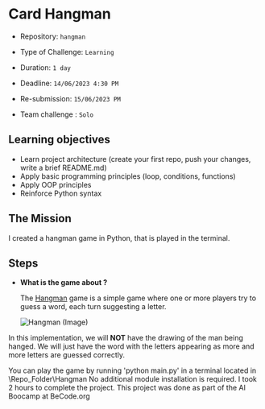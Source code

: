 # Card Hangman

- Repository: `hangman`
- Type of Challenge: `Learning`
- Duration: `1 day`
- Deadline: `14/06/2023 4:30 PM`
- Re-submission: `15/06/2023 PM`

- Team challenge : `Solo`

## Learning objectives

- Learn project architecture (create your first repo, push your changes, write a brief README.md)
- Apply basic programming principles (loop, conditions, functions)
- Apply OOP principles
- Reinforce Python syntax

## The Mission

I created a hangman game in Python, that is played in the terminal.

## Steps

- **What is the game about ?**

  The [Hangman](<https://en.wikipedia.org/wiki/Hangman_(game)>) game is a simple game where one or more players try to guess a word, each turn suggesting a letter.

  ![Hangman (Image)](https://upload.wikimedia.org/wikipedia/commons/thumb/f/f4/Hangman_game.jpg/800px-Hangman_game.jpg)

In this implementation, we will **NOT** have the drawing of the man being hanged. We will just have the word with the letters appearing as more and more letters are guessed correctly.

You can play the game by running 'python main.py' in a terminal located in \Repo_Folder\Hangman
No additional module installation is required. 
I took 2 hours to complete the project. 
This project was done as part of the AI Boocamp at BeCode.org